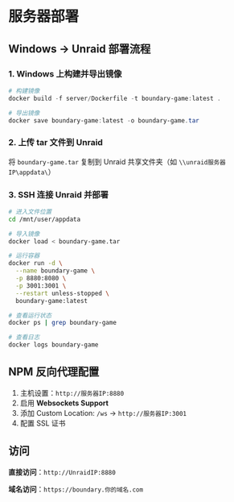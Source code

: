 # 服务器部署

## Windows → Unraid 部署流程

### 1. Windows 上构建并导出镜像

```powershell
# 构建镜像
docker build -f server/Dockerfile -t boundary-game:latest .

# 导出镜像
docker save boundary-game:latest -o boundary-game.tar
```

### 2. 上传 tar 文件到 Unraid

将 `boundary-game.tar` 复制到 Unraid 共享文件夹（如 `\\unraid服务器IP\appdata\`）

### 3. SSH 连接 Unraid 并部署

```bash
# 进入文件位置
cd /mnt/user/appdata

# 导入镜像
docker load < boundary-game.tar

# 运行容器
docker run -d \
  --name boundary-game \
  -p 8880:8080 \
  -p 3001:3001 \
  --restart unless-stopped \
  boundary-game:latest

# 查看运行状态
docker ps | grep boundary-game

# 查看日志
docker logs boundary-game
```

## NPM 反向代理配置

1. 主机设置：`http://服务器IP:8880`
2. 启用 **Websockets Support**
3. 添加 Custom Location: `/ws` → `http://服务器IP:3001`
4. 配置 SSL 证书

## 访问

**直接访问**：`http://UnraidIP:8880`

**域名访问**：`https://boundary.你的域名.com`

